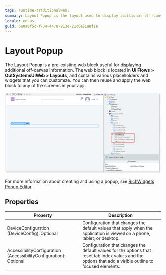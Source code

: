 ```yaml
---
tags: runtime-traditionalweb; 
summary: Layout Popup is the layout used to display additional off-canvas information.
locale: en-us
guid: 6e0a8f5c-f734-4478-913e-21c6e81e8f1e
---
```


# Layout Popup

The Layout Popup is a pre-existing web block useful for displaying additional off-canvas information. The web block is located in **UI Flows > OutSystemsUIWeb > Layouts**, and contains various placeholders and widgets that you can customize. You can then reuse and apply the web block to any of the screens in your app. 

![](<images/layoutpopup-1-ss.png?width=800>)

For more information about creating and using a popup, see [RichWidgets Popup Editor](../../../inputs/popup.md).

## Properties

| Property | Description |
|---|---|
| DeviceConfiguration (DeviceConfig): Optional | Configuration that changes the default values that apply when the application is viewed on a phone, tablet, or desktop. |
| AccessibilityConfiguration (AccessibilityConfiguration): Optional | Configuration that changes the default values for the options that reset tab index values and the options that add a visible outline to focused elements. |
